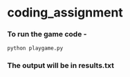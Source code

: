 # coding_assignment

### To run the game code -
```python playgame.py```

### The output will be in results.txt
